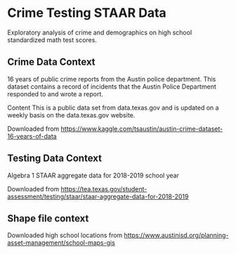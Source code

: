 # Crime Testing STAAR Data

Exploratory analysis of crime and demographics on high school standardized math test scores. 
## Crime Data Context
16 years of public crime reports from the Austin police department. This dataset contains a record of incidents that the Austin Police Department responded to and wrote a report.

Content
This is a public data set from data.texas.gov and is updated on a weekly basis on the data.texas.gov website. 

Downloaded from https://www.kaggle.com/tsaustin/austin-crime-dataset-16-years-of-data

## Testing Data Context
Algebra 1 STAAR aggregate data for 2018-2019 school year 

Downloaded from https://tea.texas.gov/student-assessment/testing/staar/staar-aggregate-data-for-2018-2019

## Shape file context 

Downloaded high school locations from https://www.austinisd.org/planning-asset-management/school-maps-gis 
